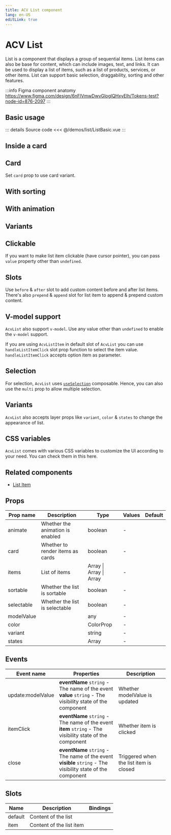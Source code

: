 ```yaml
---
title: ACV List component
lang: en-US
editLink: true
---
```


# ACV List

List is a component that displays a group of sequential items.
List items can also be base for content, which can include images, text, and links.
It can be used to display a list of items, such as a list of products, services, or other items.
List can support basic selection, draggability, sorting and other features.

:::info Figma component anatomy
https://www.figma.com/design/6nFlVmwDwvGloglQHxyElh/Tokens-test?node-id=876-2097
:::

## Basic usage

<ListBasic />

::: details Source code
<<< @/demos/list/ListBasic.vue
:::

## Inside a card

<ListInsideCard />

## Card

Set `card` prop to use card variant.

<ListWithCards />

## With sorting

<ListSortable />

## With animation

<ListWithAnimation />

## Variants

<ListVariants />

## Clickable

If you want to make list item clickable (have cursor pointer),
you can pass `value` property other than `undefined`.

## Slots

Use `before` & `after` slot to add custom content before and after list items. There's also `prepend` & `append` slot for list item to append & prepend custom content.

<ListSlots />

## V-model support

`AcvList` also support `v-model`.
Use any value other than `undefined` to enable the `v-model` support.

If you are using `AcvListItem` in default slot of `AcvList` you can use `handleListItemClick` slot prop function to select the item value.
`handleListItemClick` accepts option item as parameter.

<ListVModel />

## Selection

For selection, `AcvList` uses [`useSelection`](/composables/useSelection) composable.
Hence, you can also use the `multi` prop to allow multiple selection.

## Variants

`AcvList` also accepts layer props like `variant`, `color` & `states` to change the appearance of list.

<ListVariants />

## CSS variables

`AcvList` comes with various CSS variables to customize the UI according to your need.
You can check them in this here.

## Related components

- [List Item](/components/list-item/listItem.doc)

## Props

| Prop name  | Description                      | Type                    | Values | Default |
| ---------- | -------------------------------- | ----------------------- | ------ | ------- |
| animate    | Whether the animation is enabled | boolean                 | -      |         |
| card       | Whether to render items as cards | boolean                 | -      |         |
| items      | List of items                    | Array \| Array \| Array | -      |         |
| sortable   | Whether the list is sortable     | boolean                 | -      |         |
| selectable | Whether the list is selectable   | boolean                 | -      |         |
| modelValue |                                  | any                     | -      |         |
| color      |                                  | ColorProp               | -      |         |
| variant    |                                  | string                  | -      |         |
| states     |                                  | Array                   | -      |         |

## Events

| Event name        | Properties                                                                                                      | Description                            |
| ----------------- | --------------------------------------------------------------------------------------------------------------- | -------------------------------------- |
| update:modelValue | **eventName** `string` - The name of the event<br/>**value** `string` - The visibility state of the component   | Whether modelValue is updated          |
| itemClick         | **eventName** `string` - The name of the event<br/>**item** `string` - The visibility state of the component    | Whether item is clicked                |
| close             | **eventName** `string` - The name of the event<br/>**visible** `string` - The visibility state of the component | Triggered when the list item is closed |

## Slots

| Name    | Description              | Bindings |
| ------- | ------------------------ | -------- |
| default | Content of the list      |          |
| item    | Content of the list item |          |
